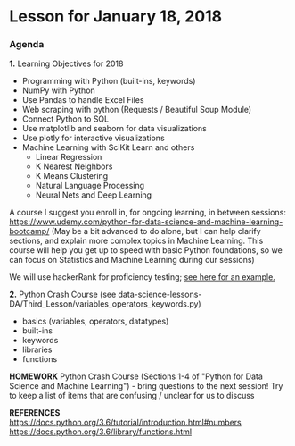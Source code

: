 # Lesson for January 18, 2018

### Agenda

**1.** Learning Objectives for 2018

- Programming with Python (built-ins, keywords)
- NumPy with Python
- Use Pandas to handle Excel Files
- Web scraping with python (Requests / Beautiful Soup Module)
- Connect Python to SQL
- Use matplotlib and seaborn for data visualizations
- Use plotly for interactive visualizations
- Machine Learning with SciKit Learn and others
	- Linear Regression
	- K Nearest Neighbors
	- K Means Clustering
	- Natural Language Processing
	- Neural Nets and Deep Learning

A course I suggest you enroll in, for ongoing learning, in between sessions: https://www.udemy.com/python-for-data-science-and-machine-learning-bootcamp/
(May be a bit advanced to do alone, but I can help clarify sections, and explain more complex topics in Machine Learning. This course will help you get up to speed with basic Python foundations, so we can focus on Statistics and Machine Learning during our sessions)

We will use hackerRank for proficiency testing; [see here for an example.](https://www.hackerrank.com/challenges/py-hello-world/problem)

**2.** Python Crash Course (see data-science-lessons-DA/Third_Lesson/variables_operators_keywords.py)

- basics (variables, operators, datatypes)
- built-ins
- keywords
- libraries
- functions

**HOMEWORK**
 Python Crash Course (Sections 1-4 of "Python for Data Science and Machine Learning") - bring questions to the next session!
Try to keep a list of items that are confusing / unclear for us to discuss

**REFERENCES**
https://docs.python.org/3.6/tutorial/introduction.html#numbers
https://docs.python.org/3.6/library/functions.html